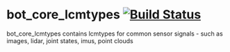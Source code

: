 # bot_core_lcmtypes [![Build Status](https://travis-ci.org/openhumanoids/bot_core_lcmtypes.svg?branch=master)](https://travis-ci.org/openhumanoids/bot_core_lcmtypes)
bot_core_lcmtypes contains lcmtypes for common sensor signals - such as images, lidar, joint states, imus, point clouds
